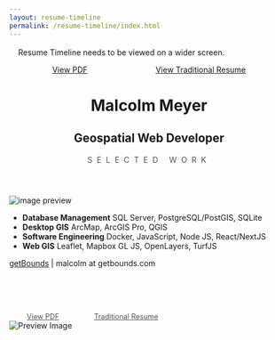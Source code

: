 ```yaml
---
layout: resume-timeline
permalink: /resume-timeline/index.html
---
```


<div class="placeholder" style="margin:1rem">
  <p>
    Resume Timeline needs to be viewed on a wider screen.
  </p>
  <span style="display: flex;justify-content:space-around"><a href="./mmeyer-resume-timeline.pdf">View PDF</a><a href="/resume.html">View Traditional Resume</a></span>
</div>
<div class="resume">
  <header>
    <h1>Malcolm Meyer</h1>
    <span>
    <h2>Geospatial Web Developer</h2>
    <p style="margin: 0.25rem 2.5rem 0;opacity: 0.75;text-transform:uppercase;letter-spacing: 8px;">selected work</p>
    </span>
  </header>
  <aside class="js-preview hidden">
    <img src="" alt="image preview" />
  </aside>
  <aside class="skills">

- **Database Management**
  SQL Server, PostgreSQL/PostGIS, SQLite
- **Desktop GIS**
  ArcMap, ArcGIS Pro, QGIS
- **Software Engineering**
  Docker, JavaScript, Node JS, React/NextJS
- **Web GIS**
Leaflet, Mapbox GL JS, OpenLayers, TurfJS
   </aside>
   <main>
     <div id="work"></div>
     <div id="timeline"></div>
   </main>
   <footer><a href="https://getbounds.com">getBounds</a>&nbsp;| malcolm at getbounds.com</footer>
   <aside style="display:flex;justify-content:space-around;margin-top:5rem;max-width:300px;opacity:0.75;font-size: 0.8rem" class="hidden">
    <a href="./resume-timeline.pdf">View PDF</a>
    <a href="/resume.html" title="Traditional Resume">Traditional Resume</a>
   </aside>
</div>

<div class="modal" id="preview">
  <a class="modal-overlay" href="#close" aria-label="Close"></a>
  <div class="modal-content">
    <picture>
      <img src="" alt="Preview Image">
    </picture>
    <figcaption></figcaption>
  </div>
</div>
